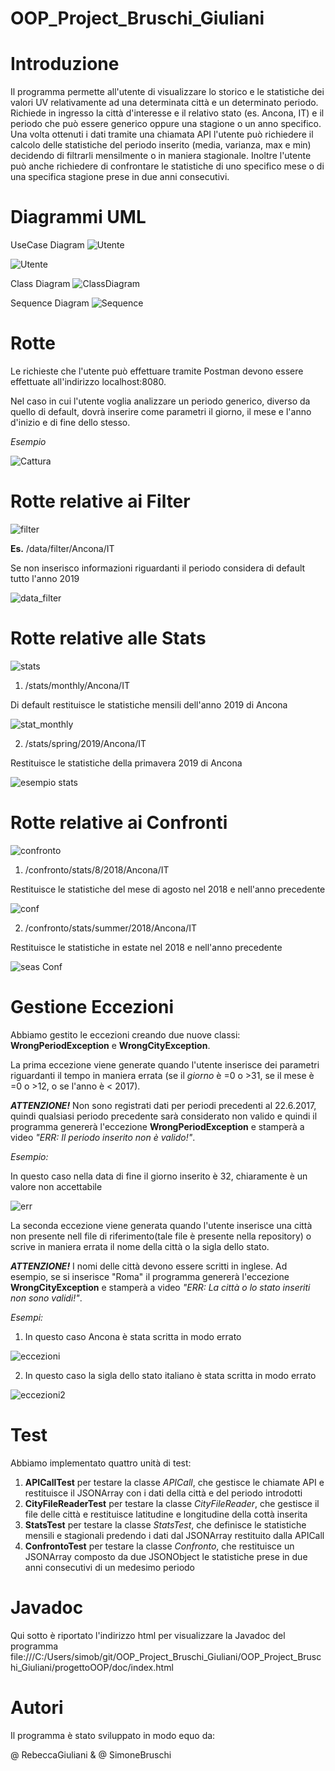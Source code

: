 # OOP_Project_Bruschi_Giuliani
# Introduzione
Il programma permette all'utente di visualizzare lo storico e le statistiche dei valori UV relativamente ad una determinata città e un determinato periodo. 
Richiede in ingresso la città d'interesse e il relativo stato (es. Ancona, IT) e il periodo che può essere generico oppure una stagione o un anno specifico.
Una volta ottenuti i dati tramite una chiamata API l'utente può richiedere il calcolo delle statistiche del periodo inserito (media, varianza, max e min) decidendo di filtrarli mensilmente o in maniera stagionale. Inoltre l'utente può anche richiedere di confrontare le statistiche di uno specifico mese o di una specifica stagione prese in due anni consecutivi.



# Diagrammi UML
UseCase Diagram
![Utente](https://user-images.githubusercontent.com/75033311/104932809-62afd380-59a8-11eb-8d9d-7126ff6a427f.jpg)

![Utente](https://user-images.githubusercontent.com/75033311/103019597-671ed300-4547-11eb-9552-b974b4baa5c6.jpg)

Class Diagram
![ClassDiagram](https://user-images.githubusercontent.com/75033190/103371837-be392080-4ad0-11eb-9d22-f75168f13fea.jpg)

Sequence Diagram
![Sequence](https://user-images.githubusercontent.com/75033311/103019791-a9481480-4547-11eb-9bf6-42e6c377d318.jpg)

# Rotte
Le richieste che l'utente può effettuare tramite Postman devono essere effettuate all'indirizzo
localhost:8080.

Nel caso in cui l'utente voglia analizzare un periodo generico, diverso da quello di default, dovrà inserire come parametri il giorno, il mese e l'anno d'inizio e di fine dello stesso.

<i>Esempio</i>

![Cattura](https://user-images.githubusercontent.com/75033190/104933833-ace58480-59a9-11eb-83b5-58b163ab965c.PNG)

# Rotte relative ai Filter
![filter](https://user-images.githubusercontent.com/75033190/104932105-90484d00-59a7-11eb-8b92-cede2bcdaf11.PNG)

<b>Es.</b> /data/filter/Ancona/IT

Se non inserisco informazioni riguardanti il periodo considera di default tutto l'anno 2019

![data_filter](https://user-images.githubusercontent.com/75033311/104925036-90901a80-599e-11eb-94ba-76c73c4e3a33.png)


# Rotte relative alle Stats
![stats](https://user-images.githubusercontent.com/75033190/104923049-cf70a100-599b-11eb-85dc-5251f1f3d5c7.PNG)

1. /stats/monthly/Ancona/IT

Di default restituisce le statistiche mensili dell'anno 2019 di Ancona

![stat_monthly](https://user-images.githubusercontent.com/75033311/104925408-1613ca80-599f-11eb-999f-6063631f3689.png)

2. /stats/spring/2019/Ancona/IT

Restituisce le statistiche della primavera 2019 di Ancona

![esempio stats](https://user-images.githubusercontent.com/75033190/104926577-a272bd00-59a0-11eb-82a1-45fe97b69477.PNG)

# Rotte relative ai Confronti
![confronto](https://user-images.githubusercontent.com/75033190/104923149-f5964100-599b-11eb-8de8-3ad46f12da77.PNG)

1. /confronto/stats/8/2018/Ancona/IT

Restituisce le statistiche del mese di agosto nel 2018 e nell'anno precedente

![conf](https://user-images.githubusercontent.com/75033311/104925967-d0a3cd00-599f-11eb-9dc2-b49b8c8d57db.png)

2. /confronto/stats/summer/2018/Ancona/IT

Restituisce le statistiche in estate nel 2018 e nell'anno precedente

![seas Conf](https://user-images.githubusercontent.com/75033311/104926923-12814300-59a1-11eb-9952-2fd8cae97e9f.png)

# Gestione Eccezioni
Abbiamo gestito le eccezioni creando due nuove classi: <b>WrongPeriodException</b> e <b>WrongCityException</b>.

La prima eccezione viene generate quando l'utente inserisce dei parametri riguardanti il tempo in maniera errata (se il <i>giorno</i> è =0 o >31, se il mese è =0 o >12, o se l'anno è < 2017).

<b><i>ATTENZIONE!</i></b> Non sono registrati dati per periodi precedenti al 22.6.2017, quindi qualsiasi periodo precedente sarà considerato non valido e quindi il programma genererà l'eccezione <b>WrongPeriodException</b> e stamperà a video <i>"ERR: Il periodo inserito non è valido!"</i>.

</b> <i>Esempio:</i>

In questo caso nella data di fine il giorno inserito è 32, chiaramente è un valore non accettabile

![err](https://user-images.githubusercontent.com/75033311/104929217-e3200580-59a3-11eb-9a48-5ce94f548934.png)

La seconda eccezione viene generata quando l'utente inserisce una città non presente nell file di riferimento(tale file è presente nella repository) o scrive in maniera errata il nome della città o la sigla dello stato. 

<b><i>ATTENZIONE!</i></b> I nomi delle città devono essere scritti in inglese. Ad esempio, se si inserisce "Roma" il programma genererà l'eccezione <b>WrongCityException</b> e stamperà a video <i>"ERR: La città o lo stato inseriti non sono validi!"</i>.

<i>Esempi:</i> 
1. In questo caso Ancona è stata scritta in modo errato 

![eccezioni](https://user-images.githubusercontent.com/75033190/104930514-89203f80-59a5-11eb-8ce2-97f9618216b1.PNG)

2. In questo caso la sigla dello stato italiano è stata scritta in modo errato 

![eccezioni2](https://user-images.githubusercontent.com/75033190/104930553-94736b00-59a5-11eb-9dea-b5f98eeb791c.PNG)

# Test
Abbiamo implementato quattro unità di test: 
1. <b>APICallTest</b> per testare la classe <i>APICall</i>, che gestisce le chiamate API e restituisce il JSONArray con i dati della città e del periodo introdotti
2. <b>CityFileReaderTest</b> per testare la classe <i>CityFileReader</i>, che gestisce il file delle città e restituisce latitudine e longitudine della cottà inserita 
3. <b>StatsTest</b> per testare la classe <i>StatsTest</i>, che definisce le statistiche mensili e stagionali predendo i dati dal JSONArray restituito dalla APICall
4. <b>ConfrontoTest</b> per testare la classe <i>Confronto</i>, che restituisce un JSONArray composto da due JSONObject le statistiche prese in due anni consecutivi di un medesimo periodo

# Javadoc
Qui sotto è riportato l'indirizzo html per visualizzare la Javadoc del programma
file:///C:/Users/simob/git/OOP_Project_Bruschi_Giuliani/OOP_Project_Bruschi_Giuliani/progettoOOP/doc/index.html

# Autori
Il programma è stato sviluppato in modo equo da:

@ RebeccaGiuliani & @ SimoneBruschi
